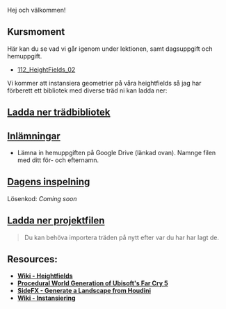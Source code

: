 Hej och välkommen!

## Kursmoment
Här kan du se vad vi går igenom under lektionen, samt dagsuppgift och hemuppgift.

* [112_HeightFields_02](https://github.com/Studio-Konkret/Technical-Direction/tree/main/Kursmoment/112_Heightfields_02)

Vi kommer att instansiera geometrier på våra heightfields så jag har förberett ett bibliotek med diverse träd ni kan ladda ner:

## [Ladda ner trädbibliotek](https://drive.google.com/file/d/1UMm2ZfD_DKQj8UKJHL8dIHVmO4Zr70EK/view?usp=sharing)

## [Inlämningar](https://drive.google.com/drive/folders/1Xtav1vNc5xot-4UZH8K4UncOpoASECVR?usp=sharing)

- Lämna in hemuppgiften på Google Drive (länkad ovan). Namnge filen med ditt för- och efternamn.

## [Dagens inspelning](https://zoom.us/rec/share/QaPRWFD93QZRkdduEKGMYBgT3iX8MamLLG7XlZVG-OvjOyxd9LTUG-0zzC9PXks.UjbqSP-ThIV79hA7)

Lösenkod: *Coming soon*

## <a href="https://raw.githubusercontent.com/Studio-Konkret/Technical-Direction/main/Nackademin/T3D24/Houdini%20och%20Procedurella%20Milj%C3%B6er%201/DAG_12/DAG_12.hiplc" target="_blank">Ladda ner projektfilen</a>

> Du kan behöva importera träden på nytt efter var du har har lagt de.

## Resources:
- [**Wiki - Heightfields**](https://github.com/Studio-Konkret/Technical-Direction/wiki/HeightFields)
- [**Procedural World Generation of Ubisoft's Far Cry 5**](https://vimeo.com/273986776)
- [**SideFX - Generate a Landscape from Houdini**](https://www.sidefx.com/docs/houdini/unreal/landscape/generate.html)
- [**Wiki - Instansiering**](https://github.com/Studio-Konkret/Technical-Direction/wiki/Instansiering)
